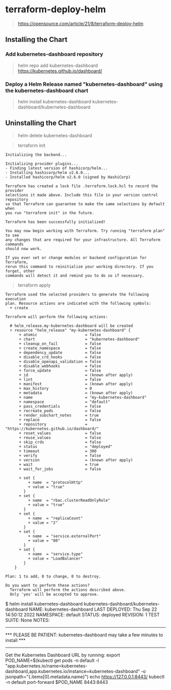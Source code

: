 # terraform-deploy-helm


> https://opensource.com/article/21/8/terraform-deploy-helm

## Installing the Chart
### Add kubernetes-dashboard repository
> helm repo add kubernetes-dashboard https://kubernetes.github.io/dashboard/
### Deploy a Helm Release named "kubernetes-dashboard" using the kubernetes-dashboard chart
> helm install kubernetes-dashboard kubernetes-dashboard/kubernetes-dashboard

## Uninstalling the Chart
> helm delete kubernetes-dashboard









> terraform init
```shell
Initializing the backend...

Initializing provider plugins...
- Finding latest version of hashicorp/helm...
- Installing hashicorp/helm v2.6.0...
- Installed hashicorp/helm v2.6.0 (signed by HashiCorp)

Terraform has created a lock file .terraform.lock.hcl to record the provider
selections it made above. Include this file in your version control repository
so that Terraform can guarantee to make the same selections by default when
you run "terraform init" in the future.

Terraform has been successfully initialized!

You may now begin working with Terraform. Try running "terraform plan" to see
any changes that are required for your infrastructure. All Terraform commands
should now work.

If you ever set or change modules or backend configuration for Terraform,
rerun this command to reinitialize your working directory. If you forget, other
commands will detect it and remind you to do so if necessary.

```

> terraform apply

```shell
Terraform used the selected providers to generate the following execution
plan. Resource actions are indicated with the following symbols:
  + create

Terraform will perform the following actions:

  # helm_release.my-kubernetes-dashboard will be created
  + resource "helm_release" "my-kubernetes-dashboard" {
      + atomic                     = false
      + chart                      = "kubernetes-dashboard"
      + cleanup_on_fail            = false
      + create_namespace           = false
      + dependency_update          = false
      + disable_crd_hooks          = false
      + disable_openapi_validation = false
      + disable_webhooks           = false
      + force_update               = false
      + id                         = (known after apply)
      + lint                       = false
      + manifest                   = (known after apply)
      + max_history                = 0
      + metadata                   = (known after apply)
      + name                       = "my-kubernetes-dashboard"
      + namespace                  = "default"
      + pass_credentials           = false
      + recreate_pods              = false
      + render_subchart_notes      = true
      + replace                    = false
      + repository                 = "https://kubernetes.github.io/dashboard/"
      + reset_values               = false
      + reuse_values               = false
      + skip_crds                  = false
      + status                     = "deployed"
      + timeout                    = 300
      + verify                     = false
      + version                    = (known after apply)
      + wait                       = true
      + wait_for_jobs              = false

      + set {
          + name  = "protocolHttp"
          + value = "true"
        }
      + set {
          + name  = "rbac.clusterReadOnlyRole"
          + value = "true"
        }
      + set {
          + name  = "replicaCount"
          + value = "2"
        }
      + set {
          + name  = "service.externalPort"
          + value = "80"
        }
      + set {
          + name  = "service.type"
          + value = "LoadBalancer"
        }
    }

Plan: 1 to add, 0 to change, 0 to destroy.

Do you want to perform these actions?
  Terraform will perform the actions described above.
  Only 'yes' will be accepted to approve.

```


$ helm install kubernetes-dashboard kubernetes-dashboard/kubernetes-dashboard
NAME: kubernetes-dashboard
LAST DEPLOYED: Thu Sep 22 14:50:12 2022
NAMESPACE: default
STATUS: deployed
REVISION: 1
TEST SUITE: None
NOTES:
*********************************************************************************
*** PLEASE BE PATIENT: kubernetes-dashboard may take a few minutes to install ***
*********************************************************************************

Get the Kubernetes Dashboard URL by running:
export POD_NAME=$(kubectl get pods -n default -l "app.kubernetes.io/name=kubernetes-dashboard,app.kubernetes.io/instance=kubernetes-dashboard" -o jsonpath="{.items[0].metadata.name}")
echo https://127.0.0.1:8443/
kubectl -n default port-forward $POD_NAME 8443:8443
